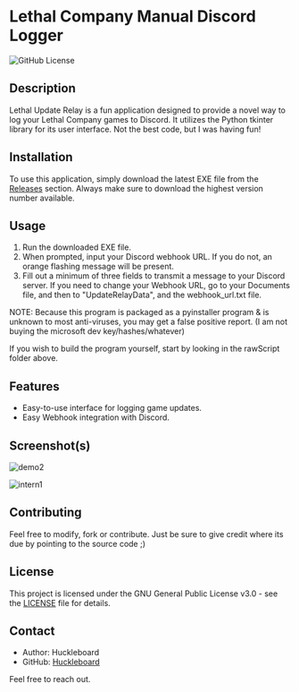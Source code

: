 # Lethal Company Manual Discord Logger

![GitHub License](https://img.shields.io/badge/license-GPL--3.0-blue)

## Description

Lethal Update Relay is a fun application designed to provide a novel way to log your Lethal Company games to Discord. It utilizes the Python tkinter library for its user interface. Not the best code, but I was having fun!

## Installation

To use this application, simply download the latest EXE file from the [Releases](https://github.com/Huckleboard/LethalUpdateRelay/releases) section. Always make sure to download the highest version number available.

## Usage

1. Run the downloaded EXE file.
2. When prompted, input your Discord webhook URL. If you do not, an orange flashing message will be present.
3. Fill out a minimum of three fields to transmit a message to your Discord server.
If you need to change your Webhook URL, go to your Documents file, and then to "UpdateRelayData", and the webhook_url.txt file.

NOTE: Because this program is packaged as a pyinstaller program & is unknown to most anti-viruses, you may get a false positive report. (I am not buying the microsoft dev key/hashes/whatever)

If you wish to build the program yourself, start by looking in the rawScript folder above.

## Features

- Easy-to-use interface for logging game updates.
- Easy Webhook integration with Discord.

## Screenshot(s)
![demo2](https://github.com/Huckleboard/LethalUpdateRelay/assets/135296063/6c2f50c2-2ba2-450b-a460-cbccb87c0cdd)

![intern1](https://github.com/Huckleboard/LethalUpdateRelay/assets/135296063/646a869d-6762-4dc0-a1b7-115c10d45caa)


## Contributing

Feel free to modify, fork or contribute. Just be sure to give credit where its due by pointing to the source code ;)

## License

This project is licensed under the GNU General Public License v3.0 - see the [LICENSE](LICENSE) file for details.

## Contact

- Author: Huckleboard
- GitHub: [Huckleboard](https://github.com/Huckleboard)

Feel free to reach out.

